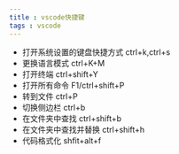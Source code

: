 ```yaml
---
title : vscode快捷键
tags : vscode
---
```

- 打开系统设置的键盘快捷方式 ctrl+k,ctrl+s
- 更换语言模式 ctrl+K+M
- 打开终端 ctrl+shift+Y
- 打开所有命令 F1/ctrl+shift+P
- 转到文件 ctrl+P
- 切换侧边栏 ctrl+b
- 在文件夹中查找 ctrl+shift+b
- 在文件夹中查找并替换 ctrl+shift+h
- 代码格式化 shfit+alt+f


